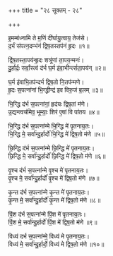 +++
title = "२८ सूक्तम् - २८"

+++

इ॒मम्ब॑ध्नामि ते म॒णिं दी॑र्घायु॒त्वाय॒ तेज॑से।  
द॒र्भं स॑पत्न॒दम्भ॑नं द्विष॒तस्तप॑नं हृ॒दः ॥१॥

द्वि॑ष॒तस्ता॒पय॑न्हृ॒दः शत्रू॑णां ता॒पय॒न्मनः॑।  
दु॒र्हार्दः॒ सर्वां॒स्त्वं द॑र्भ घ॒र्म इ॑वा॒भीन्त्सं॑ता॒पय॑न् ॥२॥

घ॒र्म इ॑वाभि॒तप॑न्दर्भ द्विष॒तो नि॒तप॑न्मणे।  
हृ॒दः स॒पत्ना॑नां भि॒न्द्धीन्द्र॑ इव विरु॒जं ब॒लम् ॥३॥

भि॒न्द्धि द॑र्भ स॒पत्ना॑नां॒ हृद॑यः द्विष॒तां म॑णे।  
उ॒द्यन्त्वच॑मिव॒ भूम्याः॒ शिर॑ ए॒षां वि पा॑तय ॥४॥

भि॒न्द्धि द॑र्भ स॒पत्ना॑न्मे भि॒न्द्धि मे॑ पृतनाय॒तः।  
भि॒न्द्धि मे॒ सर्वा॑न्दु॒र्हार्दो॑ भि॒न्द्धि मे॑ द्विष॒तो म॑णे ॥५॥

छि॒न्द्धि द॑र्भ स॒पत्ना॑न्मे छि॒न्द्धि मे॑ पृतनाय॒तः।  
छि॒न्द्धि मे॒ सर्वा॑न्दु॒र्हार्दो॑ छि॒न्द्धि मे॑ द्विष॒तो म॑णे ॥६॥

वृ॒श्च द॑र्भ स॒पत्ना॑न्मे वृ॒श्च मे॑ पृतनाय॒तः।  
वृ॒श्च मे॒ सर्वा॑न्दु॒र्हार्दो॑ वृ॒श्च मे॑ द्विष॒तो म॑णे ॥७॥

कृ॒न्त द॑र्भ स॒पत्ना॑न्मे कृ॒न्त मे॑ पृतनाय॒तः।  
कृ॒न्त मे॒ सर्वा॑न्दु॒र्हार्दो॑ कृ॒न्त मे॑ द्विष॒तो म॑णे ॥८॥

पिं॒श द॑र्भ स॒पत्ना॑न्मे पिं॒श मे॑ पृतनाय॒तः।  
पिं॒श मे॒ सर्वा॑न्दु॒र्हार्दो॑ पिं॒श मे॑ द्विष॒तो म॑णे ॥९॥

विध्य॑ दर्भ स॒पत्ना॑न्मे॒ विध्य॑ मे पृतनाय॒तः।  
विध्य॑ मे॒ सर्वा॑न्दु॒र्हार्दो॒ विध्य॑ मे द्विष॒तो म॑णे ॥१०॥
